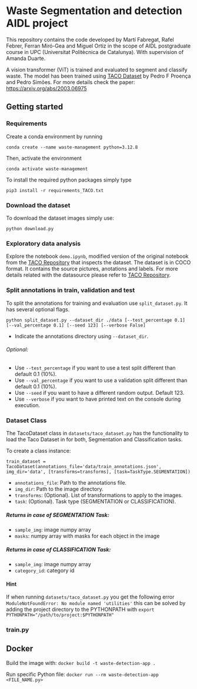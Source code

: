 # Waste Segmentation and detection AIDL project

This repository contains the code developed by Martí Fabregat, Rafel Febrer, Ferran Miró-Gea and Miguel Ortiz in the scope of AIDL postgraduate course in UPC (Universitat Politècnica de Catalunya). With supervision of Amanda Duarte.

A vision transformer (ViT) is trained and evaluated to segment and classify waste. The model has been trained using [TACO Dataset](http://tacodataset.org) by Pedro F Proença and Pedro Simões. For more details check the paper: https://arxiv.org/abs/2003.06975

## Getting started

### Requirements 

Create a conda environment by running
```
conda create --name waste-management python=3.12.8
```

Then, activate the environment
```
conda activate waste-management
```

To install the required python packages simply type
```
pip3 install -r requirements_TACO.txt
```
### Download the dataset

To download the dataset images simply use:
```
python download.py
```

### Exploratory data analysis

Explore the notebook ``demo.ipynb``, modified version of the original notebook from the [TACO Repository](https://github.com/pedropro/TACO) that inspects the dataset.
The dataset is in COCO format. It contains the source pictures, anotations and labels. For more details related with the datasource please refer to [TACO Repository](https://github.com/pedropro/TACO).

### Split annotations in train, validation and test

To split the annotations for training and evaluation use ``split_dataset.py``. It has several optional flags.
```
python split_dataset.py --dataset_dir ./data [--test_percentage 0.1] [--val_percentage 0.1] [--seed 123] [--verbose False]
```
* Indicate the annotations directory using ``--dataset_dir``.
###### Optional:
* Use ``--test_percentage`` if you want to use a test split different than default 0.1 (10%).
* Use ``--val_percentage`` if you want to use a validation split different than default 0.1 (10%).
* Use ``--seed`` if you want to have a different random output. Default 123.
* Use ``--verbose`` if you want to have printed text on the console during execution.

### Dataset Class

The TacoDataset class in ``datasets/taco_dataset.py`` has the functionality to load the Taco Dataset in for both, Segmentation and Classification tasks.

To create a class instance:
```
train_dataset = TacoDataset(annotations_file='data/train_annotations.json', img_dir='data', [transforms=transforms], [task=TaskType.SEGMENTATION])
```
* ``annotations_file``: Path to the annotations file.
* ``img_dir``: Path to the image directory.
* ``transforms``: (Optional). List of transformations to apply to the images.
* ``task``: (Optional). Task type (SEGMENTATION or CLASSIFICATION).

##### Returns in case of SEGMENTATION Task:
- ``sample_img``: image numpy array
- ``masks``: numpy array with masks for each object in the image

##### Returns in case of CLASSIFICATION Task:
- ``sample_img``: image numpy array
- ``category_id``: category id

#### Hint
If when running ``datasets/taco_dataset.py`` you get the following error ``ModuleNotFoundError: No module named 'utilities'`` this can be solved by adding the project directory to the PYTHONPATH with ``export PYTHONPATH="/path/to/project:$PYTHONPATH"``

### train.py


## Docker

Build the image with:
```docker build -t waste-detection-app .```

Run specific Python file:
```docker run --rm waste-detection-app <FILE_NAME.py>```



